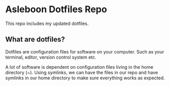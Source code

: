 # Asleboon Dotfiles Repo

This repo includes my updated dotfiles.

## What are dotfiles? 

Dotfiles are configuration files for software on your computer.
Such as your terminal, editor, version control system etc.

A lot of software is dependent on configuration files living in the 
home directory (~). Using symlinks, we can have the files in our repo
and have symlinks in our home directory to make sure everything works
as expected.


